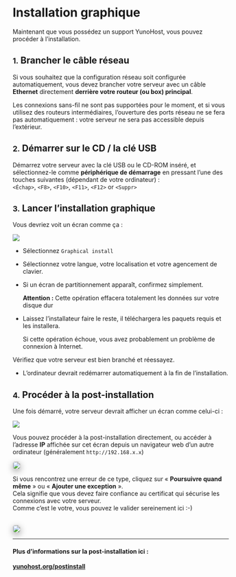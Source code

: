 # Installation graphique

Maintenant que vous possédez un support YunoHost, vous pouvez procéder à l’installation.

## <small>1.</small> Brancher le câble réseau

Si vous souhaitez que la configuration réseau soit configurée automatiquement, vous devez brancher votre serveur avec un câble **Ethernet** directement **derrière votre routeur (ou box) principal**.

Les connexions sans-fil ne sont pas supportées pour le moment, et si vous utilisez des routeurs intermédiaires, l’ouverture des ports réseau ne se fera pas automatiquement : votre serveur ne sera pas accessible depuis l’extérieur.

## <small>2.</small> Démarrer sur le CD / la clé USB

Démarrez votre serveur avec la clé USB ou le CD-ROM inséré, et sélectionnez-le comme **périphérique de démarrage** en pressant l’une des touches suivantes (dépendant de votre ordinateur) :    
```<Échap>```, ```<F8>```, ```<F10>```, ```<F11>```, ```<F12>``` or ```<Suppr>```

## <small>3.</small> Lancer l’installation graphique

Vous devriez voit un écran comme ça :

<img src="/images/virtualbox_3.png">


* Sélectionnez `Graphical install`

* Sélectionnez votre langue, votre localisation et votre agencement de clavier.

* Si un écran de partitionnement apparaît, confirmez simplement.

    <div class="alert alert-danger"><b>Attention :</b> Cette opération effacera totalement les données sur votre disque dur</div>

* Laissez l’installateur faire le reste, il téléchargera les paquets requis et les installera.

   <div class="alert alert-info">Si cette opération échoue, vous avez probablement un problème de connexion à Internet.    
Vérifiez que votre serveur est bien branché et réessayez.</div>

* L’ordinateur devrait redémarrer automatiquement à la fin de l’installation.

## <small>4.</small> Procéder à la post-installation

Une fois démarré, votre serveur devrait afficher un écran comme celui-ci :

<img src="/images/virtualbox_4.png">

Vous pouvez procéder à la post-installation directement, ou accéder à l’adresse **IP** affichée sur cet écran depuis un navigateur web d’un autre ordinateur (généralement `http://192.168.x.x`)

<img src="/images/postinstall_error.png" style="max-width:100%;border-radius: 5px;border: 1px solid rgba(0,0,0,0.15);box-shadow: 0 5px 15px rgba(0,0,0,0.35);">

Si vous rencontrez une erreur de ce type, cliquez sur « **Poursuivre quand même** » ou « **Ajouter une exception** ».    
Cela signifie que vous devez faire confiance au certificat qui sécurise les connexions avec votre serveur.    
Comme c’est le votre, vous pouvez le valider sereinement ici :-)

<br>

<img src="/images/postinstall_web.png" style="max-width:100%;border-radius: 5px;border: 1px solid rgba(0,0,0,0.15);box-shadow: 0 5px 15px rgba(0,0,0,0.35);">

---

#### Plus d’informations sur la post-installation ici :

**[yunohost.org/postinstall](/postinstall)**
